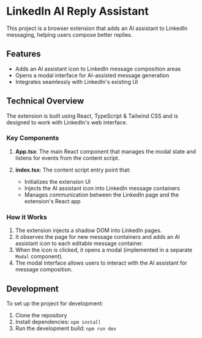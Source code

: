# LinkedIn AI Reply Assistant

This project is a browser extension that adds an AI assistant to LinkedIn messaging, helping users compose better replies.

## Features

- Adds an AI assistant icon to LinkedIn message composition areas
- Opens a modal interface for AI-assisted message generation
- Integrates seamlessly with LinkedIn's existing UI

## Technical Overview

The extension is built using React, TypeScript & Tailwind CSS and is designed to work with LinkedIn's web interface.

### Key Components

1. **App.tsx**: The main React component that manages the modal state and listens for events from the content script.

2. **index.tsx**: The content script entry point that:
   - Initializes the extension UI
   - Injects the AI assistant icon into LinkedIn message containers
   - Manages communication between the LinkedIn page and the extension's React app

### How it Works

1. The extension injects a shadow DOM into LinkedIn pages.
2. It observes the page for new message containers and adds an AI assistant icon to each editable message container.
3. When the icon is clicked, it opens a modal (implemented in a separate `Modal` component).
4. The modal interface allows users to interact with the AI assistant for message composition.

## Development

To set up the project for development:

1. Clone the repository
2. Install dependencies: `npm install`
3. Run the development build: `npm run dev`